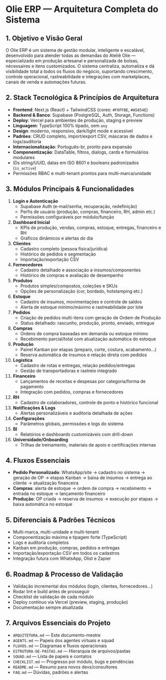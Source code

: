 
# Olie ERP — Arquitetura Completa do Sistema

## 1. Objetivo e Visão Geral
O Olie ERP é um sistema de gestão modular, inteligente e escalável, desenvolvido para atender todas as demandas do Ateliê Olie — especializado em produção artesanal e personalizada de bolsas, nécessaires e itens customizados. O sistema centraliza, automatiza e dá visibilidade total a todos os fluxos do negócio, suportando crescimento, controle operacional, rastreabilidade e integrações com marketplaces, canais de venda e automações futuras.

## 2. Stack Tecnológica & Princípios de Arquitetura
- **Frontend**: Next.js (React) + TailwindCSS (cores: `#F0FFBE`, `#A5854E`)
- **Backend & Banco**: Supabase (PostgreSQL, Auth, Storage, Functions)
- **Deploy**: Vercel para ambientes de produção, staging e preview
- **Linguagem**: TypeScript 100% tipado, sem `any`
- **Design**: moderno, responsivo, dark/light mode e acessível
- **Padrões**: CRUD completo, import/export CSV, máscaras de dados e logs/auditoria
- **Internacionalização**: Português-br, pronto para expansão
- **Componentização**: DataTable, filtros, dialogs, cards e formulários modulares
- IDs string/UUID, datas em ISO 8601 e booleans padronizados (`is_active`)
- Permissões RBAC e multi-tenant prontos para multi-marca/unidade

## 3. Módulos Principais & Funcionalidades
1. **Login e Autenticação**
   - Supabase Auth (e-mail/senha, recuperação, redefinição)
   - Perfis de usuário (produção, compras, financeiro, RH, admin etc.)
   - Permissões configuráveis por módulo/função
2. **Dashboard Inicial**
   - KPIs de produção, vendas, compras, estoque, entregas, financeiro e RH
   - Gráficos dinâmicos e alertas do dia
3. **Clientes**
   - Cadastro completo (pessoa física/jurídica)
   - Histórico de pedidos e segmentação
   - Importação/exportação CSV
4. **Fornecedores**
   - Cadastro detalhado e associação a insumos/componentes
   - Histórico de compras e avaliação de desempenho
5. **Produtos**
   - Produtos simples/compostos, coleções e SKUs
   - Opções de personalização (cor, bordado, hotstamping etc.)
6. **Estoque**
   - Cadastro de insumos, movimentações e controle de saldos
   - Alerta de estoque mínimo/máximo e rastreabilidade por lote
7. **Pedidos**
   - Criação de pedidos multi-itens com geração de Ordem de Produção
   - Status detalhado: rascunho, produção, pronto, enviado, entregue
8. **Compras**
   - Ordens de compra baseadas em demanda ou estoque mínimo
   - Recebimento parcial/total com atualização automática do estoque
9. **Produção**
   - Painel Kanban por etapas (preparo, corte, costura, acabamento...)
   - Reserva automática de insumos e relação direta com pedidos
10. **Logística**
    - Cadastro de rotas e entregas, relação pedidos/entregas
    - Gestão de transportadoras e rastreio integrado
11. **Financeiro**
    - Lançamentos de receitas e despesas por categoria/forma de pagamento
    - Integração com pedidos, compras e fornecedores
12. **RH**
    - Cadastro de colaboradores, controle de ponto e histórico funcional
13. **Notificações & Logs**
    - Alertas personalizáveis e auditoria detalhada de ações
14. **Configurações**
    - Parâmetros globais, permissões e logs do sistema
15. **BI**
    - Relatórios e dashboards customizáveis com drill-down
16. **Universidade/Onboarding**
    - Trilhas de treinamento, materiais de apoio e certificações internas

## 4. Fluxos Essenciais
- **Pedido Personalizado**: WhatsApp/site → cadastro no sistema → geração de OP → etapas Kanban → baixa de insumos → entrega ao cliente → atualização financeira
- **Compras**: alerta de estoque → ordem de compra → recebimento → entrada no estoque → lançamento financeiro
- **Produção**: OP criada → reserva de insumos → execução por etapas → baixa automática no estoque

## 5. Diferenciais & Padrões Técnicos
- Multi-marca, multi-unidade e multi-tenant
- Componentização máxima e tipagem forte (TypeScript)
- Logs e auditoria completos
- Kanban em produção, compras, pedidos e entregas
- Importação/exportação CSV em todos os cadastros
- Integração futura com WhatsApp, Olist e Zapier

## 6. Roadmap & Processo de Validação
- Validação incremental dos módulos (login, clientes, fornecedores...)
- Rodar lint e build antes de prosseguir
- Checklist de validação de cada módulo
- Deploy contínuo via Vercel (preview, staging, produção)
- Documentação sempre atualizada

## 7. Arquivos Essenciais do Projeto
- `ARQUITETURA.md` — Este documento-mestre
- `AGENTS.md` — Papeis dos agentes virtuais e squad
- `FLUXOS.md` — Diagramas e fluxos operacionais
- `ESTRUTURA-DE-PASTAS.md` — Hierarquia de arquivos/pastas
- `SQUAD.md` — Lista de papeis e contatos
- `CHECKLIST.md` — Progresso por módulo, bugs e pendências
- `README.md` — Resumo para novos devs/consultores
- `FAQ.md` — Dúvidas, padrões e alertas
